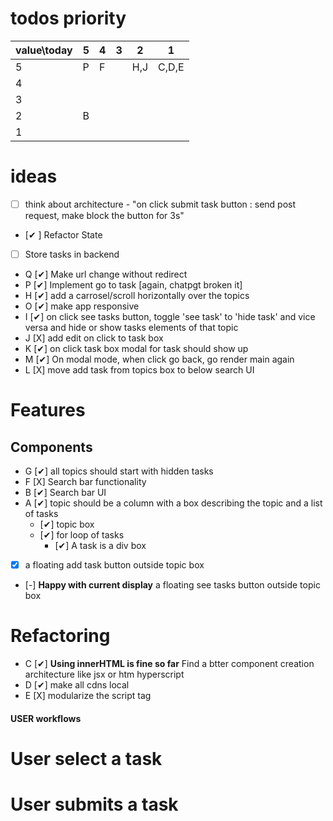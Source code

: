 # todos priority

| value\today | 5   | 4 | 3 | 2   | 1      |
|-------------|-----|---|---|-----|--------|
| 5           | P   | F |   | H,J | C,D,E  |
| 4           |     |   |   |     |        |
| 3           |     |   |   |     |        |
| 2           | B   |   |   |     |        |
| 1           |     |   |   |     |        |



# ideas 
  -   [ ] think about architecture - "on click submit task button : send post request, make block the button for 3s" 
  -   [✔ ] Refactor State
  -   [ ] Store tasks in backend 
  - Q [✔] Make url change without redirect
  - P [✔] Implement go to task [again, chatpgt broken it]
  - H [✔]  add a carrosel/scroll horizontally over the topics 
  - O [✔] make app responsive
  - I [✔] on click see tasks button, toggle 'see task' to 'hide task' and vice versa and hide or show tasks elements of that topic
  - J [X]  add edit on click to task box
  - K [✔]  on click task box modal for task should show up
  - M [✔] On modal mode, when click go back, go render main again
  - L [X] move add task from topics box to below search UI

# Features
  ## Components 
  - G [✔] all topics should start with hidden tasks
  - F [X] Search bar functionality
  - B [✔] Search bar UI
  - A [✔] topic should be a column with a box describing the topic and a list of tasks
    - [✔] topic box
    - [✔] for loop of tasks
      - [✔] A task is a div box 
  - [X] a floating add task button outside topic box
  - [-] **Happy with current display** a floating see tasks button outside topic box

# Refactoring
  - C [✔] **Using innerHTML is fine so far** Find a btter component creation architecture like jsx or htm hyperscript
  - D [✔] make all cdns local
  - E [X] modularize the script tag  




#### USER workflows

# User select a task

# User submits a task

